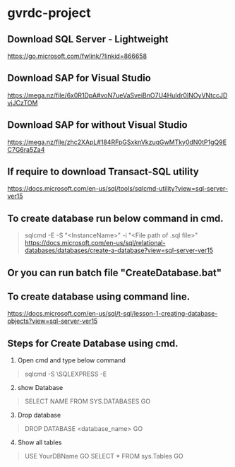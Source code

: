 # gvrdc-project


## Download SQL Server - Lightweight
https://go.microsoft.com/fwlink/?linkid=866658


## Download SAP for Visual Studio
https://mega.nz/file/6x0R1DpA#voN7ueVaSveiBnO7U4HuIdr0INOyVNtccJDvjJCzTOM


## Download SAP for without Visual Studio
https://mega.nz/file/zhc2XApL#184RFpGSxknVkzuqGwMTky0dN0tP1gQ9EC7G6ra5Za4


## If require to download Transact-SQL utility
https://docs.microsoft.com/en-us/sql/tools/sqlcmd-utility?view=sql-server-ver15


## To create database run below command in cmd.
> sqlcmd -E -S "<ComputerName>\<InstanceName>" -i "<File path of .sql file>"
> https://docs.microsoft.com/en-us/sql/relational-databases/databases/create-a-database?view=sql-server-ver15

## Or you can run batch file "CreateDatabase.bat"
  
## To create database using command line.
https://docs.microsoft.com/en-us/sql/t-sql/lesson-1-creating-database-objects?view=sql-server-ver15

## Steps for Create Database using cmd.
1) Open cmd and type below command
> sqlcmd -S <computer name>\SQLEXPRESS -E

2) show Database
> SELECT NAME FROM SYS.DATABASES
> GO

3) Drop database
> DROP DATABASE <database_name>
> GO

4) Show all tables
> USE YourDBName
> GO 
> SELECT *
> FROM sys.Tables
> GO
